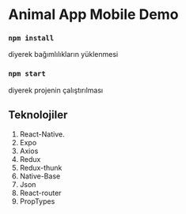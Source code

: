 # Animal App Mobile Demo
### `npm install`
diyerek bağımlılıkların yüklenmesi

### `npm start`
diyerek projenin çalıştırılması

## Teknolojiler
1. React-Native.
2. Expo
3. Axios
4. Redux
5. Redux-thunk
6. Native-Base
7. Json
8. React-router
9. PropTypes


